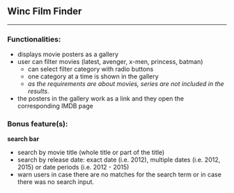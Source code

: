 ## Winc Film Finder

---

### Functionalities:

- displays movie posters as a gallery
- user can filter movies (latest, avenger, x-men, princess, batman)
  - can select filter category with radio buttons
  - one category at a time is shown in the gallery
  - _as the requirements are about movies, series are not included in the results_.
- the posters in the gallery work as a link and they open the corresponding IMDB page

### Bonus feature(s):

**search bar**

- search by movie title (whole title or part of the title)
- search by release date: exact date (i.e. 2012), multiple dates (i.e. 2012, 2015) or date periods (i.e. 2012 - 2015)
- warn users in case there are no matches for the search term or in case there was no search input.

